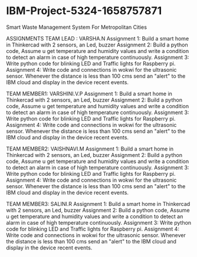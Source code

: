 # IBM-Project-5324-1658757871
Smart Waste Management System For Metropolitan Cities
  
  ASSIGNMENTS 
  TEAM LEAD : VARSHA.N
  Assignment 1: Build a smart home in Thinkercad with 2 sensors, an Led, buzzer 
  Assignment 2: Build a python code, Assume u get temperature and humidity values and write a condition to detect an alarm in case of high
                temperature continuously.
  Assignment 3: Write python code for blinking LED and Traffic lights for Raspberry pi.
  Assignment 4: Write code and connections in wokwi for the ultrasonic sensor.
                Whenever the distance is less than 100 cms send an "alert" to the IBM cloud and display in
                the device recent events. 
  
  TEAM MEMBER1: VARSHINI.V.P
  Assignment 1: Build a smart home in Thinkercad with 2 sensors, an Led, buzzer 
  Assignment 2: Build a python code, Assume u get temperature and humidity values and write a condition to detect an alarm in case of high
                temperature continuously.
  Assignment 3: Write python code for blinking LED and Traffic lights for Raspberry pi.
  Assignment 4: Write code and connections in wokwi for the ultrasonic sensor.
                Whenever the distance is less than 100 cms send an "alert" to the IBM cloud and display in
                the device recent events. 
  
  TEAM MEMBER2: VAISHNAVI.M
  Assignment 1: Build a smart home in Thinkercad with 2 sensors, an Led, buzzer 
  Assignment 2: Build a python code, Assume u get temperature and humidity values and write a condition to detect an alarm in case of high
                temperature continuously.
  Assignment 3: Write python code for blinking LED and Traffic lights for Raspberry pi.
  Assignment 4: Write code and connections in wokwi for the ultrasonic sensor.
                Whenever the distance is less than 100 cms send an "alert" to the IBM cloud and display in
                the device recent events. 
                
  TEAM MEMBER3: SALINI.R
  Assignment 1: Build a smart home in Thinkercad with 2 sensors, an Led, buzzer 
  Assignment 2: Build a python code, Assume u get temperature and humidity values and write a condition to detect an alarm in case of high
                temperature continuously.
  Assignment 3: Write python code for blinking LED and Traffic lights for Raspberry pi.
  Assignment 4: Write code and connections in wokwi for the ultrasonic sensor.
                Whenever the distance is less than 100 cms send an "alert" to the IBM cloud and display in
                the device recent events. 
   
  

